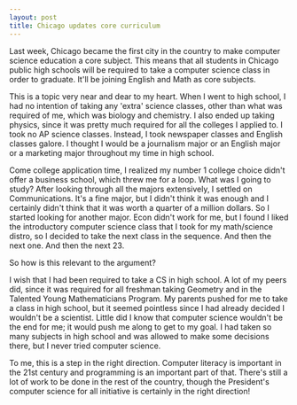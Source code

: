 ```yaml
---
layout: post
title: Chicago updates core curriculum
---
```



 Last week, Chicago became the first city in the country to make computer science education a core subject. This means that all students in Chicago public high schools will be required to take a computer science class in order to graduate. It'll be joining English and Math as core subjects. 

 This is a topic very near and dear to my heart. When I went to high school, I had no intention of taking any 'extra' science classes, other than what was required of me, which was biology and chemistry. I also ended up taking physics, since it was pretty much required for all the colleges I applied to. I took no AP science classes. Instead, I took newspaper classes and English classes galore. I thought I would be a journalism major or an English major or a marketing major throughout my time in high school. 

 Come college application time, I realized my number 1 college choice didn't offer a business school, which threw me for a loop. What was I going to study? After looking through all the majors extensively, I settled on Communications. It's a fine major, but I didn't think it was enough and I certainly didn't think that it was worth a quarter of a million dollars. So I started looking for another major. Econ didn't work for me, but I found I liked the introductory computer science class that I took for my math/science distro, so I decided to take the next class in the sequence. And then the next one. And then the next 23. 

 So how is this relevant to the argument?

 I wish that I had been required to take a CS in high school. A lot of my peers did, since it was required for all freshman taking Geometry and in the Talented Young Mathematicians Program. My parents pushed for me to take a class in high school, but it seemed pointless since I had already decided I wouldn't be a scientist. Little did I know that computer science wouldn't be the end for me; it would push me along to get to my goal. I had taken so many subjects in high school and was allowed to make some decisions there, but I never tried computer science. 

 To me, this is a step in the right direction. Computer literacy is important in the 21st century and programming is an important part of that. There's still a lot of work to be done in the rest of the country, though the President's computer science for all initiative is certainly in the right direction!
